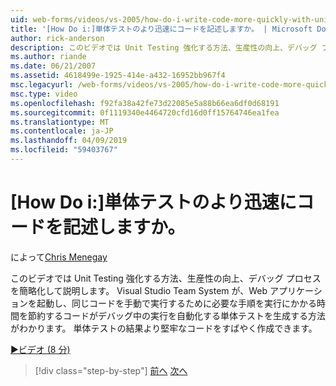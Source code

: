 ```yaml
---
uid: web-forms/videos/vs-2005/how-do-i-write-code-more-quickly-with-unit-tests
title: '[How Do i:]単体テストのより迅速にコードを記述しますか。 | Microsoft Docs'
author: rick-anderson
description: このビデオでは Unit Testing 強化する方法、生産性の向上、デバッグ プロセスを簡略化して説明します。 ここでは、Visual Studio Team System が、U. を生成する方法を参照してください.
ms.author: riande
ms.date: 06/21/2007
ms.assetid: 4618499e-1925-414e-a432-16952bb967f4
msc.legacyurl: /web-forms/videos/vs-2005/how-do-i-write-code-more-quickly-with-unit-tests
msc.type: video
ms.openlocfilehash: f92fa38a42fe73d22085e5a88b66ea6df0d68191
ms.sourcegitcommit: 0f1119340e4464720cfd16d0ff15764746ea1fea
ms.translationtype: MT
ms.contentlocale: ja-JP
ms.lasthandoff: 04/09/2019
ms.locfileid: "59403767"
---
```

# <a name="how-do-i-write-code-more-quickly-with-unit-tests"></a>[How Do i:]単体テストのより迅速にコードを記述しますか。

によって[Chris Menegay](https://twitter.com/CMenegay)

このビデオでは Unit Testing 強化する方法、生産性の向上、デバッグ プロセスを簡略化して説明します。 Visual Studio Team System が、Web アプリケーションを起動し、同じコードを手動で実行するために必要な手順を実行にかかる時間を節約するコードがデバッグ中の実行を自動化する単体テストを生成する方法がわかります。 単体テストの結果より堅牢なコードをすばやく作成できます。

[&#9654;ビデオ (8 分)](https://channel9.msdn.com/Blogs/ASP-NET-Site-Videos/how-do-i-write-code-more-quickly-with-unit-tests)

> [!div class="step-by-step"]
> [前へ](how-do-i-create-my-own-bug-work-item.md)
> [次へ](how-do-i-practice-test-driven-development.md)
